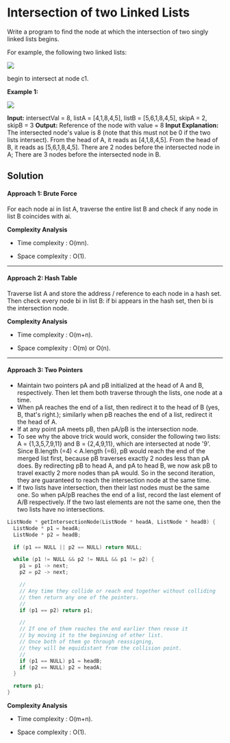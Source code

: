 
# Intersection of two Linked Lists


Write a program to find the node at which the intersection of two singly linked lists begins.

For example, the following two linked lists:

[![](https://assets.leetcode.com/uploads/2018/12/13/160_statement.png)](https://assets.leetcode.com/uploads/2018/12/13/160_statement.png)

begin to intersect at node c1.

**Example 1:**

[![](https://assets.leetcode.com/uploads/2020/06/29/160_example_1_1.png)](https://assets.leetcode.com/uploads/2020/06/29/160_example_1_1.png)

**Input:** intersectVal = 8, listA = [4,1,8,4,5], listB = [5,6,1,8,4,5], skipA = 2, skipB = 3
**Output:** Reference of the node with value = 8
**Input Explanation:** The intersected node's value is 8 (note that this must not be 0 if the two lists intersect). From the head of A, it reads as [4,1,8,4,5]. From the head of B, it reads as [5,6,1,8,4,5]. There are 2 nodes before the intersected node in A; There are 3 nodes before the intersected node in B.

## Solution

#### Approach 1: Brute Force

For each node ai  in list A, traverse the entire list B and check if any node in list B coincides with ai.

**Complexity Analysis**

-   Time complexity :  O(mn).
    
-   Space complexity :  O(1).  
      
    

----------

#### Approach 2: Hash Table

Traverse list A and store the address / reference to each node in a hash set. Then check every node bi  in list B: if bi  appears in the hash set, then bi  is the intersection node.

**Complexity Analysis**

-   Time complexity :  O(m+n).
    
-   Space complexity :  O(m) or O(n).  
      
    

----------

#### Approach 3: Two Pointers

-   Maintain two pointers  pA and  pB  initialized at the head of A and B, respectively. Then let them both traverse through the lists, one node at a time.
-   When  pA  reaches the end of a list, then redirect it to the head of B (yes, B, that's right.); similarly when  pB reaches the end of a list, redirect it the head of A.
-   If at any point  pA  meets  pB, then  pA/pB  is the intersection node.
-   To see why the above trick would work, consider the following two lists: A = {1,3,5,7,9,11} and B = {2,4,9,11}, which are intersected at node '9'. Since B.length (=4) < A.length (=6),  pB  would reach the end of the merged list first, because  pB  traverses exactly 2 nodes less than  pA  does. By redirecting  pB  to head A, and  pA  to head B, we now ask  pB  to travel exactly 2 more nodes than  pA  would. So in the second iteration, they are guaranteed to reach the intersection node at the same time.
-   If two lists have intersection, then their last nodes must be the same one. So when  pA/pB  reaches the end of a list, record the last element of A/B respectively. If the two last elements are not the same one, then the two lists have no intersections.
```c++
ListNode * getIntersectionNode(ListNode * headA, ListNode * headB) {
  ListNode * p1 = headA;
  ListNode * p2 = headB;

  if (p1 == NULL || p2 == NULL) return NULL;

  while (p1 != NULL && p2 != NULL && p1 != p2) {
    p1 = p1 -> next;
    p2 = p2 -> next;

    //
    // Any time they collide or reach end together without colliding 
    // then return any one of the pointers.
    //
    if (p1 == p2) return p1;

    //
    // If one of them reaches the end earlier then reuse it 
    // by moving it to the beginning of other list.
    // Once both of them go through reassigning, 
    // they will be equidistant from the collision point.
    //
    if (p1 == NULL) p1 = headB;
    if (p2 == NULL) p2 = headA;
  }

  return p1;
}
```
**Complexity Analysis**

-   Time complexity :  O(m+n).
    
-   Space complexity :  O(1).  
